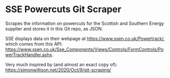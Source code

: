 # SSE Powercuts Git Scraper
Scrapes the information on powercuts for the Scottish and Southern Energy supplier and stores it
in this Git repo, as JSON.

SSE displays data on their webpage at https://www.ssen.co.uk/Powertrack/, which comes from this
API: https://www.ssen.co.uk/Sse_Components/Views/Controls/FormControls/PowerTrackHandler.ashx.

Very much inspired by (and almost an exact copy of): https://simonwillison.net/2020/Oct/9/git-scraping/